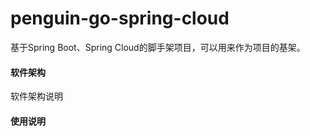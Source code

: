 # penguin-go-spring-cloud
 基于Spring Boot、Spring Cloud的脚手架项目，可以用来作为项目的基架。

#### 软件架构
软件架构说明

#### 使用说明